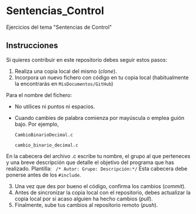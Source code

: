 # Sentencias_Control
Ejercicios del tema "Sentencias de Control"

Instrucciones
--

Si quieres contribuir en este repositorio debes seguir estos pasos:

1. Realiza una copia local del mismo (_clone_).
2. Incorpora un nuevo fichero con código en tu copia local (habitualmente la encontrarás en `MisDocumentos/GitHub`)

Para el nombre del fichero:

- No utilices ni puntos ni espacios.
- Cuando cambies de palabra comienza por mayúscula o emplea guión bajo. Por ejemplo,
     
      CambioBinarioDecimal.c 
          
      cambio_binario_decimal.c
      
En la cabecera del archivo .c escribe tu nombre, el grupo al que perteneces y una breve descripción que detalle el objetivo del programa que has realizado.
    Plantilla:
    ``` 
    /* Autor:
        Grupo:
        Descripción:*/
     ```
  Esta cabecera debe ponerse antes de los `#include`.

3. Una vez que des por bueno el código, confirma los cambios (_commit_).
4. Antes de sincronizar la copia local con el repositorio, debes actualizar la copia local por si acaso alguien ha hecho cambios (_pull_).
5. Finalmente, sube tus cambios al repositorio remoto (_push_).
